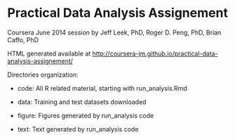 Practical Data Analysis Assignement
===================================
Coursera June 2014 session 
by Jeff Leek, PhD, Roger D. Peng, PhD, Brian Caffo, PhD

HTML generated available at http://coursera-jm.github.io/practical-data-analysis-assignement/

Directories organization:

  - code:
    All R related material, starting with run_analysis.Rmd
    
  - data:
    Training and test datasets downloaded
    
  - figure:
    Figures generated by run_analysis code
    
  - text:
    Text generated by run_analysis code
